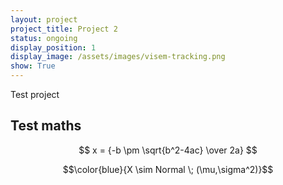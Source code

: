 ```yaml
---
layout: project
project_title: Project 2
status: ongoing
display_position: 1
display_image: /assets/images/visem-tracking.png
show: True
---
```

Test project

## Test maths


$$ x = {-b \pm \sqrt{b^2-4ac} \over 2a} $$


$$\color{blue}{X \sim Normal \; (\mu,\sigma^2)}$$